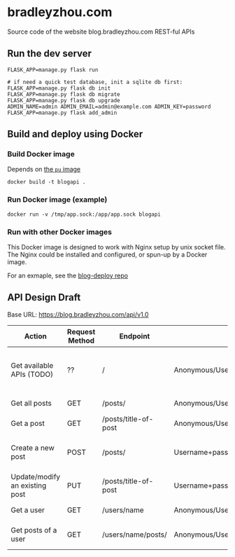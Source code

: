 # bradleyzhou.com
Source code of the website blog.bradleyzhou.com REST-ful APIs


## Run the dev server
```
FLASK_APP=manage.py flask run

# if need a quick test database, init a sqlite db first:
FLASK_APP=manage.py flask db init
FLASK_APP=manage.py flask db migrate
FLASK_APP=manage.py flask db upgrade
ADMIN_NAME=admin ADMIN_EMAIL=admin@example.com ADMIN_KEY=password FLASK_APP=manage.py flask add_admin
```

## Build and deploy using Docker
### Build Docker image
Depends on [the `pu` image](https://github.com/bradleyzhou/pun)
```
docker build -t blogapi .
```

### Run Docker image (example)
```
docker run -v /tmp/app.sock:/app/app.sock blogapi
```

### Run with other Docker images
This Docker image is designed to work with  Nginx setup by unix socket file. The Nginx could be installed and configured, or spun-up by a Docker image.

For an exmaple, see the [blog-deploy repo](https://github.com/bradleyzhou/blog-deploy)

## API Design Draft
Base URL: https://blog.bradleyzhou.com/api/v1.0


Action | Request Method | Endpoint | Auth | Response
-------|----------------|----------|--------|--------
Get available APIs (TODO) | ?? | / |  Anonymous/Username+password/Token | Available APIs according to auth status
Get all posts | GET | /posts/ |  Anonymous/Username+password/Token | Paginated posts
Get a post | GET | /posts/title-of-post |  Anonymous/Username+password/Token | A single post
Create a new post | POST | /posts/ | Username+password/Token | A link to newly created post
Update/modify an existing post | PUT | /posts/title-of-post | Username+password/Token | The updated post
Get a user | GET | /users/name | Anonymous/Username+password/Token | The user infomation
Get posts of a user | GET | /users/name/posts/ | Anonymous/Username+password/Token | Paginated posts of the user
